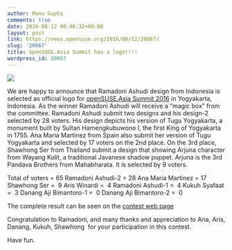 ```yaml
---
author: Manu Gupta
comments: true
date: 2016-08-12 00:40:32+00:00
layout: post
link: https://news.opensuse.org/2016/08/12/20067/
slug: '20067'
title: openSUSE.Asia Summit has a logo!!!!
wordpress_id: 20067
---
```




![](https://lizards.opensuse.org/wp-content/uploads/2016/08/opensuse_asia_summit_2016_logo_winner.png)





We are happy to announce that Ramadoni Ashudi design from Indonesia is selected as official logo for [openSUSE.Asia Summit 2016](https://events.opensuse.org/conference/summitasia16) in Yogyakarta, Indonesia. As the winner Ramadoni Ashudi will receive a “magic box” from the committee.
Ramadoni Ashudi submit two designs and his design-2 selected by 28 voters. His design depicts his version of Tugu Yogyakarta, a monument built by Sultan Hamengkubuwono I, the first King of Yogyakarta in 1755.
Ana Maria Martinez from Spain also submit her version of Tugu Yogyakarta and selected by 17 voters on the 2nd place.
On the 3rd place, Shawhong Ser from Thailand submit a design that showing Arjuna character from Wayang Kulit, a traditional Javanese shadow puppet. Arjuna is the 3rd Pandava Brothers from Mahabharata. It is selected by 9 voters.

Total of voters = 65
Ramadoni Ashudi-2 = 28
Ana Maria Martinez = 17
Shawhong Ser =  9
Aris Winardi =  4
Ramadoni Ashudi-1 =  4
Kukuh Syafaat =  3
Danang Aji Bimantoro-1 =  0
Danang Aji Bimantoro-2 =  0

The complete result can be seen on the [contest web page](//asiasummit16.opensuse.id/activity/4)

Congratulation to Ramadoni, and many thanks and appreciation to Ana, Aris, Danang, Kukuh, Shawhong  for your participation in this contest.

Have fun.
